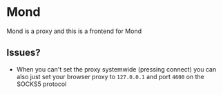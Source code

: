 # Mond
Mond is a proxy and this is a frontend for Mond
 
## Issues?
- When you can't set the proxy systemwide (pressing connect) you can also just set your browser proxy to `127.0.0.1` and port `4600` on the SOCKS5 protocol

